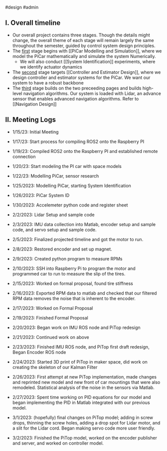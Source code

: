 #design #admin 

## I. Overall timeline

- Our overall project contains three stages. Though the details might change, the overall theme of each stage will remain largely the same throughout the semester, guided by control system design principles.
- The <ins>first</ins> stage begins with [[PiCar Modelling and Simulation]], where we model the PiCar mathematically and simulate the system Numerically. 
	- We will also conduct [[System Identification]] experiments, where we identify actuator dynamics
- The <ins>second</ins> stage targets [[Controller and Estimator Design]], where we design controller and estimator systems for the PiCar. We want our system to have a robust backbone
- The <ins>third</ins> stage builds on the two preceeding pages and builds high-level navigation algorithms. Our system is loaded with Lidar, an advance sensor that enables advanced navigation algorithms. Refer to [[Navigation Design]]

## II. Meeting Logs

- 1/15/23: Initial Meeting

- 1/17/23: Start process for compiling ROS2 onto the Raspberry PI

- 1/19/23: Compiled ROS2 onto the Raspberry PI and established remote connection

- 1/20/23: Start modeling the PI car with space models

* 1/22/23: Modelling PiCar, sensor research

* 1/25/2023: Modelling PiCar, starting System Identification

- 1/26/2023: PiCar System ID

- 1/30/2023: Accelemeter python code and register sheet

- 2/2/2023: Lidar Setup and sample code

- 2/3/2023: IMU data collection into Matlab, encoder setup and sample code, and servo setup and sample code.

- 2/5/2023: Finalized projected timeline and got the motor to run.

- 2/8/2023: Restored encoder and set up magnet.

- 2/9/2023: Created python program to measure RPMs

- 2/10/2023: SSH into Raspberry Pi to program the motor and programmed car to run to measure the slip of the tires.

- 2/15/2023: Worked on formal proposal, found tire stiffness

- 2/16/2023: Exported RPM data to matlab and checked that our filtered RPM data removes the noise that is inherent to the encoder.

- 2/17/2023: Worked on Formal Proposal

- 2/19/2023: Finished Formal Proposal

- 2/20/2023: Began work on IMU ROS node and PiTop redesign

- 2/21/2023: Continued work on above

- 2/23/2023: Finished IMU ROS node, and PiTop first draft redesign, Began Encoder ROS node

- 2/24/2023: Started 3D print of PiTop in maker space, did work on creating the skeleton of our Kalman Filter

- 2/26/2023: First attempt at new PiTop implementation, made changes and reprinted new model and new front of car mountings that were also remodeled. Statistical analysis of the noise in the sensors via Matlab.

- 2/27/2023: Spent time working on PID equations for our model and began implementing the PID in Matlab integrated with our previous model.

- 3/1/2023: (hopefully) final changes on PiTop model; adding in screw drops, thinning the screw holes, adding a drop spot for Lidar motor, and a slit for the Lidar cord. Began making servo code more user friendly.

- 3/2/2023: Finished the PiTop model, worked on the encoder publisher and server, and worked on controller model.